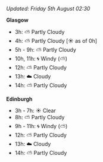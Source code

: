 *Updated: Friday 5th August 02:30*

**Glasgow**

* 3h: :partly_sunny: Partly Cloudy
* 4h: :partly_sunny: Partly Cloudy [:sunny: as of 0h]
* 5h - 9h: :partly_sunny: Partly Cloudy
* 10h, 11h: :cyclone: Windy (:partly_sunny:)
* 12h: :partly_sunny: Partly Cloudy
* 13h: :cloud: Cloudy
* 14h: :partly_sunny: Partly Cloudy

**Edinburgh**

* 3h - 7h: :sunny: Clear
* 8h: :partly_sunny: Partly Cloudy
* 9h - 11h: :cyclone: Windy (:partly_sunny:)
* 12h: :partly_sunny: Partly Cloudy
* 13h: :cloud: Cloudy
* 14h: :partly_sunny: Partly Cloudy

